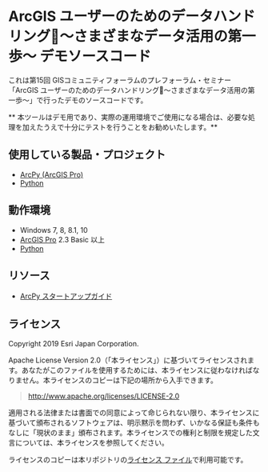 # ArcGIS ユーザーのためのデータハンドリング～さまざまなデータ活用の第一歩～ デモソースコード

これは第15回 GISコミュニティフォーラムのプレフォーラム・セミナー「ArcGIS ユーザーのためのデータハンドリング～さまざまなデータ活用の第一歩～」で行ったデモのソースコードです。

** 本ツールはデモ用であり、実際の運用環境でご使用になる場合は、必要な処理を加えたうえで十分にテストを行うことをお勧めいたします。**


## 使用している製品・プロジェクト

* [ArcPy (ArcGIS Pro)](http://www.esrij.com/products/arcgis-for-desktop/)
* [Python](https://www.python.org/)

## 動作環境

* Windows 7, 8, 8.1, 10
* [ArcGIS Pro](http://www.esrij.com/products/arcgis-for-desktop/) 2.3 Basic 以上
* [Python](https://www.python.org/) 

## リソース

* [ArcPy スタートアップガイド](https://bit.ly/2pmhBpf)


## ライセンス
Copyright 2019 Esri Japan Corporation.

Apache License Version 2.0（「本ライセンス」）に基づいてライセンスされます。あなたがこのファイルを使用するためには、本ライセンスに従わなければなりません。本ライセンスのコピーは下記の場所から入手できます。

> http://www.apache.org/licenses/LICENSE-2.0

適用される法律または書面での同意によって命じられない限り、本ライセンスに基づいて頒布されるソフトウェアは、明示黙示を問わず、いかなる保証も条件もなしに「現状のまま」頒布されます。本ライセンスでの権利と制限を規定した文言については、本ライセンスを参照してください。

ライセンスのコピーは本リポジトリの[ライセンス ファイル](./LICENSE)で利用可能です。

